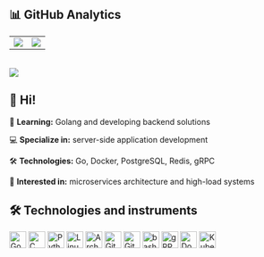 ## 📊 GitHub Analytics

<div align="center">

<table style="border: none;">
  <tr>
    <td style="border: none;"><img src="https://github-readme-stats-five-orcin-39.vercel.app/api?username=muerewa&show_icons=true&bg_color=00000000&text_color=c9d1d9&icon_color=58a6ff&title_color=58a6ff&hide_border=true&count_private=true"></td>
    <td style="border: none;"><img src="https://streak-stats.demolab.com/?user=muerewa&background=00000000&ring=ff6b35&fire=ff6b35&currStreakNum=c9d1d9&sideNums=c9d1d9&currd9&sideLabels=c9d1d9&dates=c9d1d9&hide_border=true"></td>
  </tr>
</table>
</div>
<br/>

<img align="center" src="https://github-readme-stats-five-orcin-39.vercel.app/api/top-langs/?username=muerewa&bg_color=00000000&text_color=c9d1d9&title_color=58a6ff&hide_border=true&layout=compact&langs_count=8&count_private=true" />

## 👋 Hi!

🌱 **Learning:** Golang and developing backend solutions  

💻 **Specialize in:** server-side application development  

🛠️ **Technologies:** Go, Docker, PostgreSQL, Redis, gRPC  

🎯 **Interested in:** microservices architecture and high-load systems


## 🛠️ Technologies and instruments

<div>

<img width="30" src="https://raw.githubusercontent.com/marwin1991/profile-technology-icons/refs/heads/main/icons/go.png" alt="Go" title="Go"/>
<img width="30" src="https://raw.githubusercontent.com/marwin1991/profile-technology-icons/refs/heads/main/icons/c.png" alt="C" title="C"/>
<img width="30" src="https://raw.githubusercontent.com/marwin1991/profile-technology-icons/refs/heads/main/icons/python.png" alt="Python" title="Python"/>
<img width="30" src="https://raw.githubusercontent.com/marwin1991/profile-technology-icons/refs/heads/main/icons/linux.png" alt="Linux" title="Linux"/>
<img width="30" src="https://raw.githubusercontent.com/marwin1991/profile-technology-icons/refs/heads/main/icons/arch_linux.png" alt="Arch Linux" title="Arch Linux"/>
<img width="30" src="https://raw.githubusercontent.com/marwin1991/profile-technology-icons/refs/heads/main/icons/git.png" alt="Git" title="Git"/>
<img width="30" src="https://raw.githubusercontent.com/marwin1991/profile-technology-icons/refs/heads/main/icons/github.png" alt="GitHub" title="GitHub"/>
<img width="30" src="https://raw.githubusercontent.com/marwin1991/profile-technology-icons/refs/heads/main/icons/bash.png" alt="bash" title="bash"/>
<img width="30" src="https://raw.githubusercontent.com/marwin1991/profile-technology-icons/refs/heads/main/icons/grpc.png" alt="gRPC" title="gRPC"/>
<img width="30" src="https://raw.githubusercontent.com/marwin1991/profile-technology-icons/refs/heads/main/icons/docker.png" alt="Docker" title="Docker"/>
<img width="30" src="https://raw.githubusercontent.com/marwin1991/profile-technology-icons/refs/heads/main/icons/kubernetes.png" alt="Kubernetes" title="Kubernetes"/>
</div>


